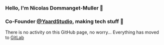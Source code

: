 ### Hello, I'm Nicolas Dommanget-Muller 👋
### Co-Founder [@YaardStudio](https://yaardstudio.com/), making tech stuff 🧰

There is no activity on this GitHub page, no worry... Everything has moved to [GitLab](https://gitlab.com/dommangetnicolas)
